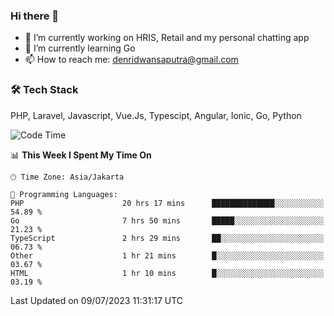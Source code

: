### Hi there 👋

- 🔭 I’m currently working on HRIS, Retail and my personal chatting app
- 🌱 I’m currently learning Go
- 📫 How to reach me: denridwansaputra@gmail.com


### 🛠 Tech Stack
PHP, Laravel, Javascript, Vue.Js, Typescipt, Angular, Ionic, Go, Python


<!--START_SECTION:waka-->
![Code Time](http://img.shields.io/badge/Code%20Time-3%2C446%20hrs%2051%20mins-blue)

📊 **This Week I Spent My Time On** 

```text
🕑︎ Time Zone: Asia/Jakarta

💬 Programming Languages: 
PHP                      20 hrs 17 mins      ██████████████░░░░░░░░░░░   54.89 % 
Go                       7 hrs 50 mins       █████░░░░░░░░░░░░░░░░░░░░   21.23 % 
TypeScript               2 hrs 29 mins       ██░░░░░░░░░░░░░░░░░░░░░░░   06.73 % 
Other                    1 hr 21 mins        █░░░░░░░░░░░░░░░░░░░░░░░░   03.67 % 
HTML                     1 hr 10 mins        █░░░░░░░░░░░░░░░░░░░░░░░░   03.19 % 
```


 Last Updated on 09/07/2023 11:31:17 UTC
<!--END_SECTION:waka-->
